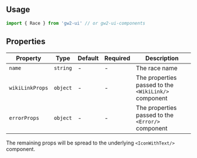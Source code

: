 ## Usage

```js
import { Race } from 'gw2-ui' // or gw2-ui-components
```

## Properties

| Property        | Type     | Default | Required | Description                                          |
| --------------- | -------- | ------- | -------- | ---------------------------------------------------- |
| `name`          | `string` | -       | -        | The race name                                        |
| `wikiLinkProps` | `object` | -       | -        | The properties passed to the `<WikiLink/>` component |
| `errorProps`    | `object` | -       | -        | The properties passed to the `<Error/>` component    |

The remaining props will be spread to the underlying `<IconWithText/>` component.
